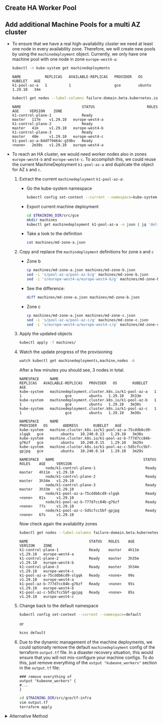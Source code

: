 ## Create HA Worker Pool

## Add additional Machine Pools for a multi AZ cluster

* To ensure that we have a real high-availability cluster we need at least one node in every availability zone. Therefore, we will create new pools by using the `machinedeployment` object. Currently, we only have one machine pool with one node in zone `europe-west4-a`:
  ```bash
  kubectl -n kube-system get machinedeployments
  ```

  ```text
  NAME           REPLICAS   AVAILABLE-REPLICAS   PROVIDER   OS       KUBELET   AGE
  k1-pool-az-a   1          1                    gce        ubuntu   1.29.10   34m
  ```
  
  ```bash
  kubectl get nodes --label-columns failure-domain.beta.kubernetes.io/zone
  ```

  ```text
  NAME                            STATUS                        ROLES    AGE     VERSION    ZONE
  k1-control-plane-1              Ready                         master   117m    v1.29.10   europe-west4-a
  k1-control-plane-2              Ready                         master   41m     v1.29.10   europe-west4-b
  k1-control-plane-3              Ready                         master   40m     v1.29.10   europe-west4-c
  k1-pool-az-a-84dff9464c-g59bv   Ready                         <none>   2m30s   v1.29.10   europe-west4-a
  ```   

* To reach an HA cluster, we would need worker nodes also in zones `europe-west4-b` and `europe-west4-c`. To accomplish this, we could reuse the current MachineDeployment `k1-pool-az-a` and duplicate the object for AZ `b` and `c`.
  1. Extract the current `machinedeployment` `k1-pool-az-a`:
     * Go the kube-system namespace
       ```bash
       kubectl config set-context --current --namespace=kube-system
       ```
     * Export current machine deployment
       ```bash
       cd $TRAINING_DIR/src/gce
       mkdir machines
       kubectl get machinedeployment k1-pool-az-a -o json | jq 'del(.metadata.creationTimestamp)|del(.metadata.resourceVersion)|del(.metadata.generation)|del(.metadata.selfLink)|del(.metadata.uid)|del(.status)' > machines/md-zone-a.json
       ```
     * Take a look to the definition
       ```bash
       cat machines/md-zone-a.json
       ```

  2. Copy and replace the `machindeployment` definitions for zone `b` and `c`
     * Zone b
       ```bash
       cp machines/md-zone-a.json machines/md-zone-b.json
       sed -i 's/pool-az-a/pool-az-b/g' machines/md-zone-b.json
       sed -i 's/europe-west4-a/europe-west4-b/g' machines/md-zone-b.json
       ```
     * See the difference:
       ```bash
       diff machines/md-zone-a.json machines/md-zone-b.json
       ```
     * Zone c
       ```bash
       cp machines/md-zone-a.json machines/md-zone-c.json
       sed -i 's/pool-az-a/pool-az-c/g' machines/md-zone-c.json
       sed -i 's/europe-west4-a/europe-west4-c/g' machines/md-zone-c.json
       ```

  3. Apply the updated objects
     ```bash
     kubectl apply -f machines/
     ```
  
  4. Watch the update progress of the provisioning
     ```bash
     watch kubectl get machinedeployments,machine,nodes -A
     ```
     After a few minutes you should see, 3 nodes in total.
     ```text
     NAMESPACE     NAME                                            REPLICAS   AVAILABLE-REPLICAS   PROVIDER   OS       KUBELET   AGE
     kube-system   machinedeployment.cluster.k8s.io/k1-pool-az-a   1          1                    gce        ubuntu   1.29.10   3h33m
     kube-system   machinedeployment.cluster.k8s.io/k1-pool-az-b   1          1                    gce        ubuntu   1.29.10   3m30s
     kube-system   machinedeployment.cluster.k8s.io/k1-pool-az-c   1          1                    gce        ubuntu   1.29.10   3m30s

     NAMESPACE     NAME                                                   PROVIDER   OS       ADDRESS       KUBELET   AGE
     kube-system   machine.cluster.k8s.io/k1-pool-az-a-75cddb6cd9-slgqk   gce        ubuntu   10.240.0.13   1.29.10   3m30s
     kube-system   machine.cluster.k8s.io/k1-pool-az-b-777d7cc84b-g76zf   gce        ubuntu   10.240.0.15   1.29.10   3m29s
     kube-system   machine.cluster.k8s.io/k1-pool-az-c-5d5cfcc5bf-gpjpg   gce        ubuntu   10.240.0.14   1.29.10   3m29s

     NAMESPACE   NAME                                         STATUS   ROLES    AGE     VERSION
                 node/k1-control-plane-1                       Ready    master   4h11m   v1.29.10
                 node/k1-control-plane-2                       Ready    master   3h34m   v1.29.10
                 node/k1-control-plane-3                       Ready    master   3h33m   v1.29.10
                 node/k1-pool-az-a-75cddb6cd9-slgqk            Ready    <none>   81s     v1.29.10
                 node/k1-pool-az-b-777d7cc84b-g76zf            Ready    <none>   77s     v1.29.10
                 node/k1-pool-az-c-5d5cfcc5bf-gpjpg            Ready    <none>   67s     v1.29.10
     ```
     
     Now check again the availability zones
     ```bash
     kubectl get nodes --label-columns failure-domain.beta.kubernetes.io/zone
     ```
     ```text
     NAME                            STATUS   ROLES    AGE     VERSION    ZONE
     k1-control-plane-1              Ready    master   4h11m   v1.29.10   europe-west4-a
     k1-control-plane-2              Ready    master   3h35m   v1.29.10   europe-west4-b
     k1-control-plane-3              Ready    master   3h34m   v1.29.10   europe-west4-c
     k1-pool-az-a-75cddb6cd9-slgqk   Ready    <none>   99s     v1.29.10   europe-west4-a
     k1-pool-az-b-777d7cc84b-g76zf   Ready    <none>   95s     v1.29.10   europe-west4-b
     k1-pool-az-c-5d5cfcc5bf-gpjpg   Ready    <none>   85s     v1.29.10   europe-west4-c
     ```

  5. Change back to the default namespace
     ```bash
     kubectl config set-context --current --namespace=default
     ```
     or
     ```bash
     kcns default
     ```

  6. Due to the dynamic management of the machine deployments, we could optionally remove the default `machinedeployment` config of the terraform `output.tf` file. In a disaster recovery situation, this would ensure that you will not mis-configure your machine configs. To do this, just remove everything of the `output "kubeone_workers"` section in the `output.tf` file:
     ```hcl-terraform
     ### remove everything of
     output "kubeone_workers" {
     #...
     }
     ```
     
     ```bash
     cd $TRAINING_DIR/src/gce/tf-infra
     vim output.tf
     terraform apply
     ```

<details>
  <summary>Alternative Method</summary>

    ### (Alternative) HA by default in the Terraform output definition

    Another option is to add the needed machine pools already in the beginning to the setup. To do this take a look into the `output.tf` and uncomment the complete section of `"${var.cluster_name}-pool-az-b"` and `"${var.cluster_name}-pool-az-c"`. If you would now create a new cluster, we would automatically get 3 `machinedeployments` for every zone.

    ```bash                                         
    terraform apply
    kubeone apply -t . -m ../kubeone.yaml --verbose
    ```

    > ***NOTE:*** The management of the worker nodes is way more flexible than that of the control plane nodes, so it's **NOT** recommended using the `output.tf` for the long term maintenance of the machine deployment objects. We recommend the usage of `md-XXX.yaml` files together with git to manage the cluster sizing. If no initial MachineDeployment should be created, remove all `"${var.cluster_name}-pool-az-X"` sections. 
</summary>

Jump > [**Home**](../README.md) | Previous > [**HA Cluster Setup**](../05_HA-master/README.md) | Next > [**Application with External Access**](../07_deploy-app-02-external-access/README.md)
